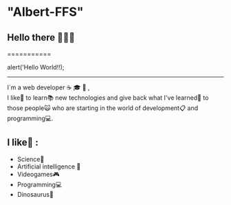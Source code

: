 # "Albert-FFS" 
## Hello there 👋👋👋
===========

alert('Hello World!!);

----------------------

I´m a web developer ☕ 🎓 🐺 ,  
I like💓 to learn📚 new technologies and give back what I've learned🧞 to those people🙀 who are starting in the world of development📋 and programming💻.

I like💓 :
----------

*   Science🔬
*   Artificial intelligence 🤖
*   Videogames🎮
*   Programming💻
*   Dinosaurus🦖
